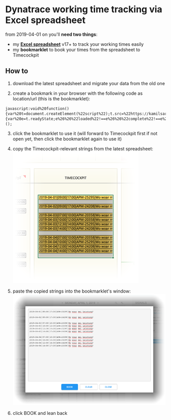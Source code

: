 # Dynatrace working time tracking via Excel spreadsheet

from 2019-04-01 on you'll **need two things**:
- my [**Excel spreadsheet**](./spreadsheet/spreadsheet_template_de_v17.xlsx) v17+ to track your working times easily
- my **bookmarklet** to book your times from the spreadsheet to Timecockpit

## How to

1. download the latest spreadsheet and migrate your data from the old one

2. create a bookmark in your browser with the following code as location/url (this is the bookmarklet):
```
javascript:void%20function(){var%20t=document.createElement(%22script%22);t.src=%22https://kamilsarelo.github.io/com.dynatrace.timetracking.bookmarklet.js%22,t.type=%22text/javascript%22,t.onreadystatechange=t.onload=function(){var%20e=t.readyState;e%26%26%22loaded%22!==e%26%26%22complete%22!==e%26%26alert(%22could%20not%20load%20bookmarklet%22)},document.head.appendChild(t)}();
```

3. click the bookmarklet to use it
(will forward to Timecockpit first if not open yet, then click the bookmarklet again to use it)

4. copy the Timecockpit-relevant strings from the latest spreadsheet:
![](./res/spreadsheet.png)

5. paste the copied strings into the bookmarklet's window:
![](./res/bookmarklet.png)

6. click BOOK and lean back
